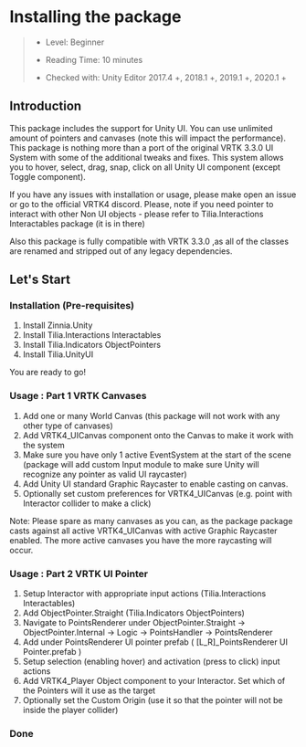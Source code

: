 # Installing the package

> * Level: Beginner
>
> * Reading Time: 10 minutes
>
> * Checked with: Unity Editor 2017.4 +, 2018.1 +,  2019.1 +, 2020.1 +

## Introduction

This package includes the support for Unity UI. You can use unlimited amount of pointers and canvases (note this will impact the performance). 
This package is nothing more than a port of the original VRTK 3.3.0 UI System with some of the additional tweaks and fixes.
This system allows you to hover, select, drag, snap, click on all Unity UI component (except Toggle component).

If you have any issues with installation or usage, please make open an issue or go to the official VRTK4 discord.
Please, note if you need pointer to interact with other Non UI objects - please refer to Tilia.Interactions Interactables package (it is in there)

Also this package is fully compatible with VRTK 3.3.0 ,as all of the classes are renamed and stripped out of any legacy dependencies. 

## Let's Start

### Installation (Pre-requisites)

1. Install Zinnia.Unity
2. Install Tilia.Interactions Interactables
3. Install Tilia.Indicators ObjectPointers
4. Install Tilia.UnityUI

You are ready to go!

### Usage : Part 1 VRTK Canvases

1. Add one or many World Canvas (this package will not work with any other type of canvases)
2. Add VRTK4_UICanvas component onto the Canvas to make it work with the system
3. Make sure you have only 1 active EventSystem at the start of the scene (package will add custom Input module to make sure Unity will recognize any pointer as valid UI  raycaster)
4. Add Unity UI standard Graphic Raycaster to enable casting on canvas.
5. Optionally set custom preferences for VRTK4_UICanvas (e.g. point with Interactor collider to make a click)

Note: Please spare as many canvases as you can, as the package package casts against all active VRTK4_UICanvas with active Graphic Raycaster enabled. The more active canvases you have the more raycasting will occur.


### Usage : Part 2 VRTK UI Pointer

1. Setup Interactor with appropriate input actions (Tilia.Interactions Interactables)
2. Add ObjectPointer.Straight (Tilia.Indicators ObjectPointers)
3. Navigate to PointsRenderer under ObjectPointer.Straight -> ObjectPointer.Internal -> Logic -> PointsHandler -> PointsRenderer
4. Add under PointsRenderer UI pointer prefab ( [L_R]_PointsRenderer UI Pointer.prefab )
5. Setup selection (enabling hover) and activation (press to click) input actions
6. Add VRTK4_Player Object component to your Interactor. Set which of the Pointers will it use as the target
7. Optionally set the Custom Origin (use it so that the pointer will not be inside the player collider) 

### Done